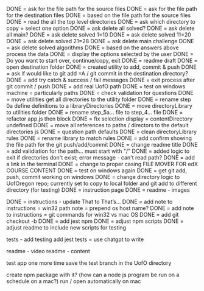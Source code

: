 DONE = ask for the file path for the source files
DONE = ask for the file path for the destination files
DONE = based on the file path for the source files
DONE = read the all the top level directories
DONE = ask which directory to copy = select one option
DONE = ask delete all solved?
DONE = ask delete all main?
DONE = ask delete solved 1=10
DONE = ask delete solved 11=20
DONE = ask delete solved 21=28
DONE = ask delete main challenge
DONE = ask delete solved algorithms
DONE = based on the answers above process the data
DONE = display the options selected by the user
DONE = Do you want to start over, continue/copy, exit
DONE = readme draft
DONE = open destination folder
DONE = created utility to add, commit & push
DONE = ask if would like to git add =A / git commit in the destination directory?
DONE = add try catch & success / fail messages
DONE = exit process after git commit / push
DONE = add real UofO path
DONE = test on windows machine = particularly paths
DONE = check validation for questions
DONE = move utilities get all directories to the utility folder
DONE = rename step 0a define definitions to a libraryDirectories
DONE = move directoryLibrary to utilities folder
DONE = rename step_5a... file to step_4... file
DONE = refactor app.js then block
DONE = fix selection display = contentDirectory undefined
DONE = move all references to paths / directors to the default directories js
DONE = question path defaults
DONE = clean directoryLibrary rules
DONE = rename library to match rules
DONE = add confirm showing the file path for the git push/add/commit
DONE = change readme title
DONE = add validiation for the path... must start with "/"
DONE = added logic to exit if directories don't exist; error message - can't read path?
DONE = add a link in the terminal
DONE = change to proper casing FILE MOVER FOR edX COURSE CONTENT
DONE = test on windows again
DONE = get git add, push, commit working on windows
DONE = change directory logic to UofOregon repo; currently set to copy to local folder and git add to different directory (for testing)
DONE = instruction page
DONE = readme - images


DONE = instructions - update That to That’s…
DONE = add note to instructions = win32 path note = prepend os host name?
DONE = add note to instructions = git commands for win32 vs mac OS
DONE = add git checkout -b <branchName>
DONE = add jest npm
DONE = adjust npm scripts
DONE = adjust readme to include new scripts for testing

tests - add testing
add jest tests = use chatgpt to write

readme - video
readme - content

test app one more time
save the test branch in the UofO directory

create npm package with it? (how can a node js program be run on a schedule on a mac?)
run / open automatically on mac
